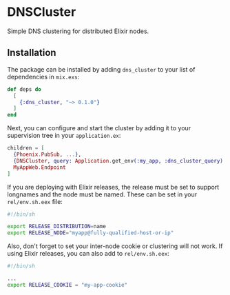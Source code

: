 # DNSCluster

Simple DNS clustering for distributed Elixir nodes.

## Installation

The package can be installed by adding `dns_cluster` to your list of dependencies in `mix.exs`:

```elixir
def deps do
  [
    {:dns_cluster, "~> 0.1.0"}
  ]
end
```

Next, you can configure and start the cluster by adding it to your supervision
tree in your `application.ex`:

```elixir
children = [
  {Phoenix.PubSub, ...},
  {DNSCluster, query: Application.get_env(:my_app, :dns_cluster_query) || :ignore},
  MyAppWeb.Endpoint
]
```

If you are deploying with Elixir releases, the release must be set to support longnames and
the node must be named. These can be set in your `rel/env.sh.eex` file:

```sh
#!/bin/sh

export RELEASE_DISTRIBUTION=name
export RELEASE_NODE="myapp@fully-qualified-host-or-ip"
```

Also, don't forget to set your inter-node cookie or clustering will not work. If using Elixir 
releases, you can also add to `rel/env.sh.eex`:

```sh
#!/bin/sh

...
export RELEASE_COOKIE = "my-app-cookie"
```
